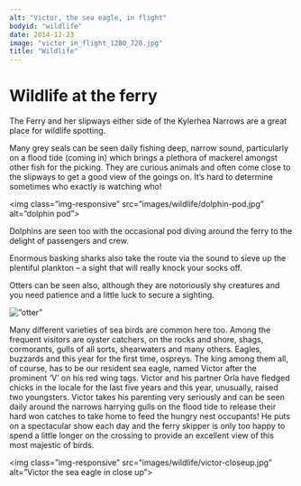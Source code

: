 ```yaml
---
alt: "Victor, the sea eagle, in flight"
bodyid: "wildlife"
date: 2014-12-23
image: "victor_in_flight_1280_720.jpg"
title: "Wildlife"
---
```


# Wildlife at the ferry 

The Ferry and her slipways either side of the Kylerhea Narrows are a great place for wildlife spotting.

Many grey seals can be seen daily fishing deep, narrow sound, particularly on a flood tide (coming in) which brings a plethora of mackerel amongst other fish for the picking. They are curious animals and often come close to the slipways to get a good view of the goings on. It’s hard to determine sometimes who exactly is watching who!


<img class=”img-responsive” src=”images/wildlife/dolphin-pod.jpg” alt=”dolphin pod”>

Dolphins are seen too with the occasional pod diving around the ferry to the delight of passengers and crew.

Enormous basking sharks also take the route via the sound to sieve up the plentiful plankton – a sight that will really knock your socks off.

Otters can be seen also, although they are notoriously shy creatures and you need patience and a little luck to secure a sighting.

<img class=”img-responsive” src=”images/wildlife/otter-30thjune14-4.jpg” alt=”otter”>

Many different varieties of sea birds are common here too. Among the frequent visitors are oyster catchers, on the rocks and shore, shags, cormorants, gulls of all sorts, shearwaters and many others. Eagles, buzzards and this year for the first time, ospreys. The king among them all, of course, has to be our resident sea eagle, named Victor after the prominent ‘V’ on his red wing tags. Victor and his partner Orla have fledged chicks in the locale for the last five years and this year, unusually, raised two youngsters. Victor takes his parenting very seriously and can be seen daily around the narrows harrying gulls on the flood tide to release their hard won catches to take home to feed the hungry nest occupants! He puts on a spectacular show each day and the ferry skipper is only too happy to spend a little longer on the crossing to provide an excellent view of this most majestic of birds.


<img class=”img-responsive” src=”images/wildlife/victor-closeup.jpg” alt=”Victor the sea eagle in close up”>

